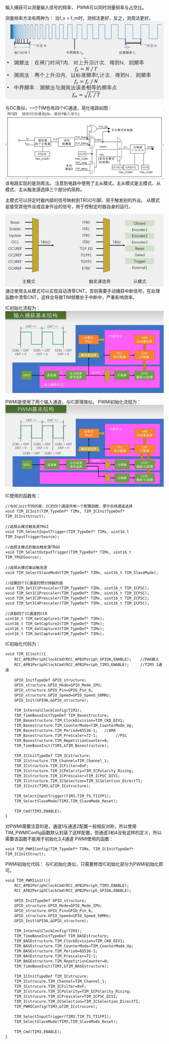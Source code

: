 输入捕获可以测量输入信号的频率，
PWMI可以同时测量频率与占空比。

测量频率方法有两种为：
当f_x < f_m时，测频法更好，反之，测周法更好。
![alt text](<截图 2025-08-06 08-51-36.png>)

与OC类似，一个TIM也有四个IC通道，简化电路如图：
![alt text](<截图 2025-08-06 08-57-39.png>)
该电路实现的是测周法。
注意到电路中使用了主从模式。主从模式是主模式、从模式、主从触发源选择三个部分的简称。

主模式可以将定时器内部的信号映射到TRGO引脚，用于触发别的外设。
从模式是接受其他外设或自身外设的信号，用于控制定时器自身的运行。

![alt text](<截图 2025-08-06 09-06-09.png>)
通过使用主从模式可以实现自动清零CNT，否则需要手动捕获中断信号，在处理函数中清零CNT，这样会导致TIM频繁处于中断中，严重影响效率。

IC初始化流程为：
![alt text](<截图 2025-08-06 09-19-44.png>)


PWMI是使用了两个输入通道，与IC原理类似。
PWMI初始化流程为：
![alt text](<截图 2025-08-06 09-21-40.png>)


IC使用的函数有：
```
//与OCinit不同的是，IC的四个通道共用一个配置函数，便于后续通道选择
void TIM_ICInit(TIM_TypeDef* TIMx, TIM_ICInitTypeDef* TIM_ICInitStruct);

//选择从模式触发源TRGI
void TIM_SelectInputTrigger(TIM_TypeDef* TIMx, uint16_t TIM_InputTriggerSource);

//选择主模式的输出触发源TRGO
void TIM_SelectOutputTrigger(TIM_TypeDef* TIMx, uint16_t TIM_TRGOSource);

//选择从模式输出触发源
void TIM_SelectSlaveMode(TIM_TypeDef* TIMx, uint16_t TIM_SlaveMode);

//设置四个IC通道的预分频器的值
void TIM_SetIC1Prescaler(TIM_TypeDef* TIMx, uint16_t TIM_ICPSC);
void TIM_SetIC2Prescaler(TIM_TypeDef* TIMx, uint16_t TIM_ICPSC);
void TIM_SetIC3Prescaler(TIM_TypeDef* TIMx, uint16_t TIM_ICPSC);
void TIM_SetIC4Prescaler(TIM_TypeDef* TIMx, uint16_t TIM_ICPSC);

//读取四个IC通道的CCR
uint16_t TIM_GetCapture1(TIM_TypeDef* TIMx);
uint16_t TIM_GetCapture2(TIM_TypeDef* TIMx);
uint16_t TIM_GetCapture3(TIM_TypeDef* TIMx);
uint16_t TIM_GetCapture4(TIM_TypeDef* TIMx);
```

IC初始化代码为：
```
void TIM_ICinit(){
    RCC_APB2PeriphClockCmd(RCC_APB2Periph_GPIOA,ENABLE);    //PA6输入
    RCC_APB1PeriphClockCmd(RCC_APB1Periph_TIM3,ENABLE);     //TIM3 1通道

    GPIO_InitTypeDef GPIO_structure;
    GPIO_structure.GPIO_Mode=GPIO_Mode_IPU;
    GPIO_structure.GPIO_Pin=GPIO_Pin_6;
    GPIO_structure.GPIO_Speed=GPIO_Speed_50MHz;
    GPIO_Init(GPIOA,&GPIO_structure);

    TIM_InternalClockConfig(TIM3);
    TIM_TimeBaseInitTypeDef TIM_Basestructure;
    TIM_Basestructure.TIM_ClockDivision=TIM_CKD_DIV1;
    TIM_Basestructure.TIM_CounterMode=TIM_CounterMode_Up;
    TIM_Basestructure.TIM_Period=65536-1;   //ARR
    TIM_Basestructure.TIM_Prescaler=72-1;        //PSC
    TIM_Basestructure.TIM_RepetitionCounter=0;
    TIM_TimeBaseInit(TIM3,&TIM_Basestructure);

    TIM_ICInitTypeDef TIM_ICstructure;
    TIM_ICstructure.TIM_Channel=TIM_Channel_1;
    TIM_ICstructure.TIM_ICFilter=0xF;
    TIM_ICstructure.TIM_ICPolarity=TIM_ICPolarity_Rising;
    TIM_ICstructure.TIM_ICPrescaler=TIM_ICPSC_DIV1;
    TIM_ICstructure.TIM_ICSelection=TIM_ICSelection_DirectTI;
    TIM_ICInit(TIM3,&TIM_ICstructure);

    TIM_SelectInputTrigger(TIM3,TIM_TS_TI1FP1);
    TIM_SelectSlaveMode(TIM3,TIM_SlaveMode_Reset);

    TIM_Cmd(TIM3,ENABLE);
}
```

对PWMI需要注意的是，通道1与通道2配置一般相反对称，所以使用TIM_PWMIConfig函数默认封装了这样配置，但通道3和4没有这样的定义，所以需要该函数不能用于初始化3,4通道
PWMI使用的函数：
```
void TIM_PWMIConfig(TIM_TypeDef* TIMx, TIM_ICInitTypeDef* TIM_ICInitStruct);
```

PWMI初始化代码：
与IC初始化类似，只需要修改IC初始化部分为PWMI初始化即可。
```
void TIM_PWMIinit(){
    RCC_APB1PeriphClockCmd(RCC_APB1Periph_TIM3,ENABLE);
    RCC_APB2PeriphClockCmd(RCC_APB2Periph_GPIOA,ENABLE);

    GPIO_InitTypeDef GPIO_structure;
    GPIO_structure.GPIO_Mode=GPIO_Mode_IPU;
    GPIO_structure.GPIO_Pin=GPIO_Pin_6;
    GPIO_structure.GPIO_Speed=GPIO_Speed_50MHz;
    GPIO_Init(GPIOA,&GPIO_structure);

    TIM_InternalClockConfig(TIM3);
    TIM_TimeBaseInitTypeDef TIM_BASEstructure;
    TIM_BASEstructure.TIM_ClockDivision=TIM_CKD_DIV1;
    TIM_BASEstructure.TIM_CounterMode=TIM_CounterMode_Up;
    TIM_BASEstructure.TIM_Period=65536-1;
    TIM_BASEstructure.TIM_Prescaler=72-1;
    TIM_BASEstructure.TIM_RepetitionCounter=0;
    TIM_TimeBaseInit(TIM3,&TIM_BASEstructure);

    TIM_ICInitTypeDef TIM_ICstrucure;
    TIM_ICstrucure.TIM_Channel=TIM_Channel_1;
    TIM_ICstrucure.TIM_ICFilter=0xF;
    TIM_ICstrucure.TIM_ICPolarity=TIM_ICPolarity_Rising;
    TIM_ICstrucure.TIM_ICPrescaler=TIM_ICPSC_DIV1;
    TIM_ICstrucure.TIM_ICSelection=TIM_ICSelection_DirectTI;
    TIM_PWMIConfig(TIM3,&TIM_ICstrucure);

    TIM_SelectInputTrigger(TIM3,TIM_TS_TI1FP1);
    TIM_SelectSlaveMode(TIM3,TIM_SlaveMode_Reset);

    TIM_Cmd(TIM3,ENABLE);
}
```